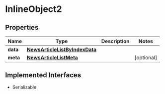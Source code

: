 

# InlineObject2


## Properties

Name | Type | Description | Notes
------------ | ------------- | ------------- | -------------
**data** | [**NewsArticleListByIndexData**](NewsArticleListByIndexData.md) |  | 
**meta** | [**NewsArticleListMeta**](NewsArticleListMeta.md) |  |  [optional]


## Implemented Interfaces

* Serializable


